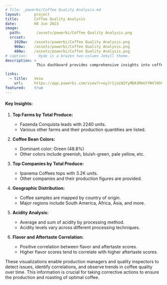 ```yaml
---
# file: _powerbi/Coffee Quality Analysis.md
layout:      project
title:       Coffee Quality Analysis
date:        08 Jun 2023
image:
  path:       /assets/powerbi/Coffee Quality Analysis.png
  srcset:
    1920w:   /assets/powerbi/Coffee Quality Analysis.png
    960w:    /assets/powerbi/Coffee Quality Analysis.png
    480w:    /assets/powerbi/Coffee Quality Analysis.png
# caption:     Hyde is a brazen two-column Jekyll theme.
description: >
              This dashboard provides comprehensive insights into coffee quality data, focusing on key metrics to evaluate the overall quality of coffee. It highlights various coffee types, regions, and processing methods, identifying opportunities to enhance specific coffee varieties and growing locations.

links:
  - title:   Veiw
    url:     https://app.powerbi.com/view?r=eyJrIjoiN2YyMDA3MmUtYWVlNS00MTQ1LWE1ZDQtY2Y3ZDA0ZGJhNjQ5IiwidCI6IjZiY2E4MzUxLTAxZDMtNDI1Mi04NWVhLWJkYThmOGQyMzViZCIsImMiOjl9
featured:    true
---
```

#### Key Insights:

1.  **Top Farms by Total Produce:**
    
    -   Fazenda Conquista leads with 2240 units.
    -   Various other farms and their production quantities are listed.
2.  **Coffee Bean Colors:**
    
    -   Dominant color: Green (48.8%)
    -   Other colors include greenish, bluish-green, pale yellow, etc.
3.  **Top Companies by Total Produce:**
    
    -   Ipanema Coffees tops with 3.2K units.
    -   Other companies and their production figures are provided.
4.  **Geographic Distribution:**
    
    -   Coffee samples are mapped by country of origin.
    -   Major regions include South America, Africa, Asia, and more.
5.  **Acidity Analysis:**
    
    -   Average and sum of acidity by processing method.
    -   Acidity levels vary across different processing techniques.
6.  **Flavor and Aftertaste Correlation:**
    
    -   Positive correlation between flavor and aftertaste scores.
    -   Higher flavor scores tend to correlate with higher aftertaste scores.

These visualizations enable production managers and quality inspectors to detect issues, identify correlations, and observe trends in coffee quality over time. This information is crucial for taking corrective actions to ensure the production and roasting of optimal coffee.

